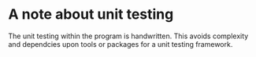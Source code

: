 # A note about unit testing

The unit testing within the program is handwritten. This avoids complexity and dependcies upon tools or packages for a unit testing framework.
